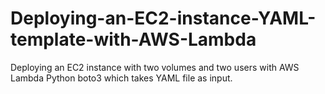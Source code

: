 # Deploying-an-EC2-instance-YAML-template-with-AWS-Lambda
Deploying an EC2 instance with two volumes and two users with AWS Lambda Python boto3 which takes YAML file as input.
